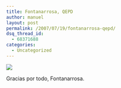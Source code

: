 ```yaml
---
title: Fontanarrosa, QEPD
author: manuel
layout: post
permalink: /2007/07/19/fontanarrosa-qepd/
dsq_thread_id:
  - 68371688
categories:
  - Uncategorized
---
```

![][1]

Gracias por todo, Fontanarrosa.

 [1]: https://blog.jazzido.com/wp-content/old/2007/7/19/rg2-creador-paisano-0.jpg